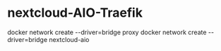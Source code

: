# nextcloud-AIO-Traefik

docker network create --driver=bridge proxy
docker network create --driver=bridge nextcloud-aio